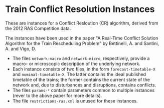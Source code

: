 # Train Conflict Resolution Instances

These are instances for a Conflict Resloution (CR) algorithm, derived from the 2012 RAS Competition data.

The instances have been used in the paper "A Real-Time Conflict Solution Algorithm for the Train Rescheduling Problem" by Bettinelli, A. and Santini, A. and Vigo, D.

* The files `network-macro` and `network-micro`, respectively, provide a macro- or microscopic description of the underlying network.
* Each instance consists of two files, in the form `forecast-timetable-X` and `nominal-timetable-X`. The latter contains the ideal published timetable of the trains; the former contains the current state of the network and, due to disturbances and disruptions, contains conflicts.
* The files `params-*` contain parameters common to multiple instances (rever to the above paper for more details).
* The file `restrictions-ras.xml` is unused for these instances.
